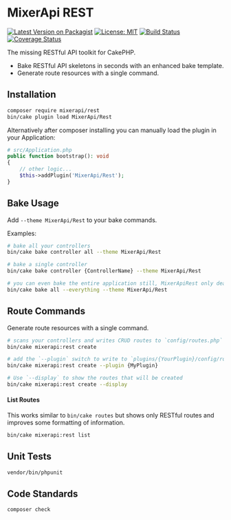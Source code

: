 # MixerApi REST

[![Latest Version on Packagist](https://img.shields.io/packagist/v/mixerapi/cakephp-rest.svg?style=flat-square)](https://packagist.org/packages/mixerapi/cakephp-rest)
[![License: MIT](https://img.shields.io/badge/License-MIT-yellow.svg)](LICENSE.md)
[![Build Status](https://travis-ci.org/mixerapi/cakephp-rest.svg?branch=master)](https://travis-ci.org/mixerapi/cakephp-rest)
[![Coverage Status](https://coveralls.io/repos/github/mixerapi/cakephp-rest/badge.svg?branch=master)](https://coveralls.io/github/mixerapi/cakephp-rest?branch=master)

The missing RESTful API toolkit for CakePHP. 

- Bake RESTful API skeletons in seconds with an enhanced bake template.
- Generate route resources with a single command.

## Installation

```bash
composer require mixerapi/rest
bin/cake plugin load MixerApi/Rest
```

Alternatively after composer installing you can manually load the plugin in your Application:

```php
# src/Application.php
public function bootstrap(): void
{
    // other logic...
    $this->addPlugin('MixerApi/Rest');
}
```

## Bake Usage

Add `--theme MixerApi/Rest` to your bake commands.

Examples:
 
```bash
# bake all your controllers
bin/cake bake controller all --theme MixerApi/Rest

# bake a single controller
bin/cake bake controller {ControllerName} --theme MixerApi/Rest

# you can even bake the entire application still, MixerApiRest only deals with controller files
bin/cake bake all --everything --theme MixerApi/Rest
```

## Route Commands

Generate route resources with a single command.

```bash
# scans your controllers and writes CRUD routes to `config/routes.php`
bin/cake mixerapi:rest create

# add the `--plugin` switch to write to `plugins/{YourPlugin}/config/routes.php`
bin/cake mixerapi:rest create --plugin {MyPlugin}

# Use `--display` to show the routes that will be created
bin/cake mixerapi:rest create --display 
```

#### List Routes

This works similar to `bin/cake routes` but shows only RESTful routes and improves some formatting of information.

```bash
bin/cake mixerapi:rest list
```

## Unit Tests

```bash
vendor/bin/phpunit
```

## Code Standards

```bash
composer check
```
